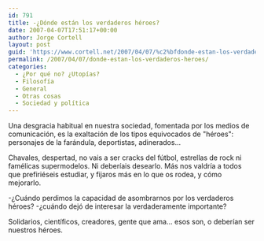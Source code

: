 ```yaml
---
id: 791
title: -¿Dónde están los verdaderos héroes?
date: 2007-04-07T17:51:17+00:00
author: Jorge Cortell
layout: post
guid: 'https://www.cortell.net/2007/04/07/%c2%bfdonde-estan-los-verdaderos-heroes/'
permalink: /2007/04/07/donde-estan-los-verdaderos-heroes/
categories:
  - ¿Por qué no? ¿Utopías?
  - Filosofí­a
  - General
  - Otras cosas
  - Sociedad y polí­tica
---
```

Una desgracia habitual en nuestra sociedad, fomentada por los medios de comunicación, es la exaltación de los tipos equivocados de "héroes": personajes de la farándula, deportistas, adinerados...

Chavales, despertad, no vais a ser cracks del fútbol, estrellas de rock ni famélicas supermodelos. Ni deberí­ais desearlo. Más nos valdrí­a a todos que prefiriéseis estudiar, y fijaros más en lo que os rodea, y cómo mejorarlo.
  
-¿Cuándo perdimos la capacidad de asombrarnos por los verdaderos héroes? -¿cuándo dejó de interesar la verdaderamente importante?

Solidarios, cientí­ficos, creadores, gente que ama... esos son, o deberí­an ser nuestros héroes.